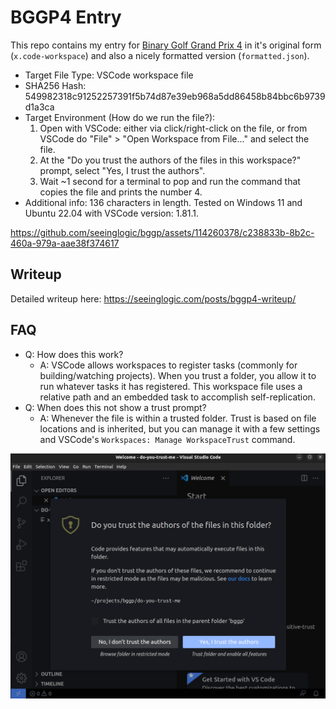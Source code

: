 # BGGP4 Entry

This repo contains my entry for [Binary Golf Grand Prix 4](https://binary.golf/) in it's original form (`x.code-workspace`) and also a nicely formatted version (`formatted.json`).

- Target File Type: VSCode workspace file 
- SHA256 Hash: 549982318c91252257391f5b74d87e39eb968a5dd86458b84bbc6b9739d1a3ca 
- Target Environment (How do we run the file?):
    1. Open with VSCode: either via click/right-click on the file, or from VSCode do "File" > "Open Workspace from File..." and select the file.
    2. At the "Do you trust the authors of the files in this workspace?" prompt, select "Yes, I trust the authors".
    3. Wait ~1 second for a terminal to pop and run the command that copies the file and prints the number 4.
- Additional info: 136 characters in length. Tested on Windows 11 and Ubuntu 22.04 with VSCode version: 1.81.1. 

https://github.com/seeinglogic/bggp/assets/114260378/c238833b-8b2c-460a-979a-aae38f374617

## Writeup

Detailed writeup here: https://seeinglogic.com/posts/bggp4-writeup/

## FAQ

- Q: How does this work?
  - A: VSCode allows workspaces to register tasks (commonly for building/watching projects). When you trust a folder, you allow it to run whatever tasks it has registered. This workspace file uses a relative path and an embedded task to accomplish self-replication. 
- Q: When does this not show a trust prompt?
  - A: Whenever the file is within a trusted folder. Trust is based on file locations and is inherited, but you can manage it with a few settings and VSCode's `Workspaces: Manage WorkspaceTrust` command.

![Trust prompt is a binary choice when you open a workspace or folder that can lead to arbitrary command execution](./images/workspace-trust.png)


